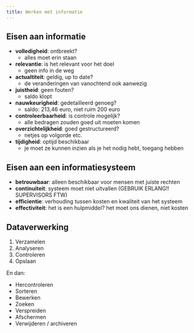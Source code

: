 ```yaml
---
title: Werken met informatie
---
```


## Eisen aan informatie

- **volledigheid**: ontbreekt?
  - alles moet erin staan
- **relevantie**: is het relevant voor het doel
  - geen info in de weg
- **actualtiteit**: geldig, up to date?
  - de veranderingen van vanochtend ook aanwezig
- **juistheid**: geen fouten?
  - saldo klopt
- **nauwkeurigheid**: gedetailleerd genoeg?
  - saldo: 213,46 euro, niet ruim 200 euro
- **controleerbaarheid**: is controle mogelijk?
  - alle bedragen zouden goed uit moeten komen
- **overzichtelijkheid**: goed gestructureerd?
  - netjes op volgorde etc.
- **tijdigheid**: optijd beschikbaar
  - je moet ze kunnen inzien als je het nodig hebt, toegang hebben

## Eisen aan een informatiesysteem

- **betrouwbaar**: alleen beschikbaar voor mensen met juiste rechten
- **continuiteit**: systeem moet niet uitvallen (GEBRUIK ERLANG!! SUPERVISORS FTW)
- **efficientie**: verhouding tussen kosten en kwaliteit van het systeem
- **effectiviteit**: het is een hulpmiddel? het moet ons dienen, niet kosten

## Dataverwerking

1. Verzamelen
2. Analyseren
3. Controleren
4. Opslaan

En dan:

- Hercontroleren
- Sorteren
- Bewerken
- Zoeken
- Verspreiden
- Afschermen
- Verwijderen / archiveren
